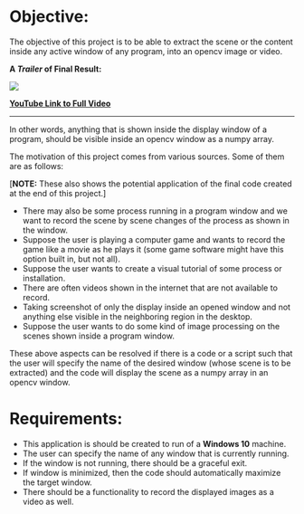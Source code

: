 # Objective: 
The objective of this project is to be able to extract the scene or the content inside any active window of any program, into an opencv image or video. 

**A *Trailer* of Final Result:**

![](images/display_extration_gif.gif)

[**YouTube Link to Full Video**](https://youtu.be/0WNfKg60dAc)

---

In other words, anything that is shown inside the display window of a program, should be visible inside an opencv window as a numpy array.

The motivation of this project comes from various sources. Some of them are as follows: 

[**NOTE:** These also shows the potential application of the final code created at the end of this project.]

* There may also be some process running in a program window and we want to record the scene by scene changes of the process as shown in the window.
* Suppose the user is playing a computer game and wants to record the game like a movie as he plays it (some game software might have this option built in, but not all).
* Suppose the user wants to create a visual tutorial of some process or installation.
* There are often videos shown in the internet that are not available to record.
* Taking screenshot of only the display inside an opened window and not anything else visible in the neighboring region in the desktop.
* Suppose the user wants to do some kind of image processing on the scenes shown inside a program window.

These above aspects can be resolved if there is a code or a script such that the user will specify the name of the desired window (whose scene is to be extracted) and the code will display the scene as a numpy array in an 
opencv window.

# Requirements: 
* This application is should be created to run of a **Windows 10** machine.
* The user can specify the name of any window that is currently running.
* If the window is not running, there should be a graceful exit.
* If window is minimized, then the code should automatically maximize the target window.
* There should be a functionality to record the displayed images as a video as well.


